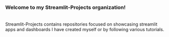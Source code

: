 ### Welcome to my Streamlit-Projects organization! <br><br/>

Streamlit-Projects contains repositories focused on showcasing streamlit apps and dashboards I have created myself or by following various tutorials.<br><br/>

